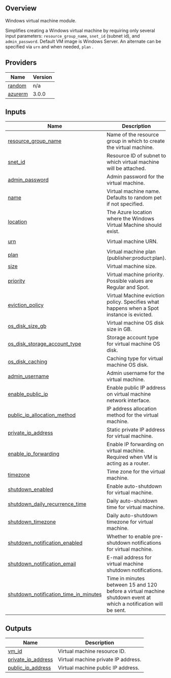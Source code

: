 

## Overview
Windows virtual machine module.

Simplifies creating a Windows virtual machine by requiring only several input parameters: ```resource_group_name```, ```snet_id``` (subnet id), and ```admin_password```.  Default VM image is Windows Server. An alternate can be specified via ```urn``` and when needed, ```plan``` .

## Providers

| Name | Version |
|------|---------|
| <a name="provider_random"></a> [random](#provider\_random) | n/a |
| <a name="provider_azurerm"></a> [azurerm](#provider\_azurerm) | 3.0.0 |

## Inputs

| Name | Description | Type | Default | Required |
|------|-------------|------|---------|:--------:|
| <a name="input_resource_group_name"></a> [resource\_group\_name](#input\_resource\_group\_name) | Name of the resource group in which to create the virtual machine. | `string` | n/a | yes |
| <a name="input_snet_id"></a> [snet\_id](#input\_snet\_id) | Resource ID of subnet to which virtual machine will be attached. | `string` | n/a | yes |
| <a name="input_admin_password"></a> [admin\_password](#input\_admin\_password) | Admin password for the virtual machine. | `string` | n/a | yes |
| <a name="input_name"></a> [name](#input\_name) | Virtual machine name. Defaults to random pet if not specified. | `string` | `null` | no |
| <a name="input_location"></a> [location](#input\_location) | The Azure location where the Windows Virtual Machine should exist. | `string` | `"eastus"` | no |
| <a name="input_urn"></a> [urn](#input\_urn) | Virtual machine URN. | `string` | `"MicrosoftWindowsServer:WindowsServer:2019-Datacenter-smalldisk:latest"` | no |
| <a name="input_plan"></a> [plan](#input\_plan) | Virtual machine plan (publisher:product:plan). | `string` | `null` | no |
| <a name="input_size"></a> [size](#input\_size) | Virtual machine size. | `string` | `"Standard_DS1_v2"` | no |
| <a name="input_priority"></a> [priority](#input\_priority) | Virtual machine priority. Possible values are Regular and Spot. | `string` | `"Regular"` | no |
| <a name="input_eviction_policy"></a> [eviction\_policy](#input\_eviction\_policy) | Virtual Machine eviction policy.  Specifies what happens when a Spot instance is evicted. | `string` | `"Deallocate"` | no |
| <a name="input_os_disk_size_gb"></a> [os\_disk\_size\_gb](#input\_os\_disk\_size\_gb) | Virtual machine OS disk size in GB. | `number` | `30` | no |
| <a name="input_os_disk_storage_account_type"></a> [os\_disk\_storage\_account\_type](#input\_os\_disk\_storage\_account\_type) | Storage account type for virtual machine OS disk. | `string` | `"Standard_LRS"` | no |
| <a name="input_os_disk_caching"></a> [os\_disk\_caching](#input\_os\_disk\_caching) | Caching type for virtual machine OS disk. | `string` | `"ReadWrite"` | no |
| <a name="input_admin_username"></a> [admin\_username](#input\_admin\_username) | Admin username for the virtual machine. | `string` | `"azadmin"` | no |
| <a name="input_enable_public_ip"></a> [enable\_public\_ip](#input\_enable\_public\_ip) | Enable public IP address on virtual machine network interface. | `bool` | `false` | no |
| <a name="input_public_ip_allocation_method"></a> [public\_ip\_allocation\_method](#input\_public\_ip\_allocation\_method) | IP address allocation method for the virtual machine. | `string` | `"Static"` | no |
| <a name="input_private_ip_address"></a> [private\_ip\_address](#input\_private\_ip\_address) | Static private IP address for virtual machine. | `string` | `null` | no |
| <a name="input_enable_ip_forwarding"></a> [enable\_ip\_forwarding](#input\_enable\_ip\_forwarding) | Enable IP forwarding on virtual machine. Required when VM is acting as a router. | `bool` | `false` | no |
| <a name="input_timezone"></a> [timezone](#input\_timezone) | Time zone for the virtual machine. | `string` | `"Eastern Standard Time"` | no |
| <a name="input_shutdown_enabled"></a> [shutdown\_enabled](#input\_shutdown\_enabled) | Enable auto-shutdown for virtual machine. | `bool` | `true` | no |
| <a name="input_shutdown_daily_recurrence_time"></a> [shutdown\_daily\_recurrence\_time](#input\_shutdown\_daily\_recurrence\_time) | Daily auto-shutdown time for virtual machine. | `string` | `"0300"` | no |
| <a name="input_shutdown_timezone"></a> [shutdown\_timezone](#input\_shutdown\_timezone) | Daily auto-shutdown timezone for virtual machine. | `string` | `"Eastern Standard Time"` | no |
| <a name="input_shutdown_notification_enabled"></a> [shutdown\_notification\_enabled](#input\_shutdown\_notification\_enabled) | Whether to enable pre-shutdown notifications for virtual machine. | `bool` | `false` | no |
| <a name="input_shutdown_notification_email"></a> [shutdown\_notification\_email](#input\_shutdown\_notification\_email) | E-mail address for virtual machine shutdown notifications. | `string` | `null` | no |
| <a name="input_shutdown_notification_time_in_minutes"></a> [shutdown\_notification\_time\_in\_minutes](#input\_shutdown\_notification\_time\_in\_minutes) | Time in minutes between 15 and 120 before a virtual machine shutdown event at which a notification will be sent. | `number` | `30` | no |

## Outputs

| Name | Description |
|------|-------------|
| <a name="output_vm_id"></a> [vm\_id](#output\_vm\_id) | Virtual machine resource ID. |
| <a name="output_private_ip_address"></a> [private\_ip\_address](#output\_private\_ip\_address) | Virtual machine private IP address. |
| <a name="output_public_ip_address"></a> [public\_ip\_address](#output\_public\_ip\_address) | Virtual machine public IP address. |

